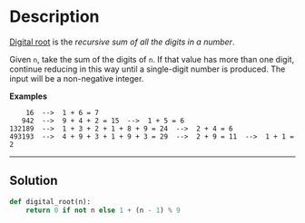 # Description

[Digital root](https://en.wikipedia.org/wiki/Digital_root) is the _recursive sum of all the digits in a number_.

Given `n`, take the sum of the digits of `n`. If that value has more than one digit, continue reducing in this way until a single-digit number is produced. The input will be a non-negative integer.

**Examples**

```
    16  -->  1 + 6 = 7
   942  -->  9 + 4 + 2 = 15  -->  1 + 5 = 6
132189  -->  1 + 3 + 2 + 1 + 8 + 9 = 24  -->  2 + 4 = 6
493193  -->  4 + 9 + 3 + 1 + 9 + 3 = 29  -->  2 + 9 = 11  -->  1 + 1 = 2
```

---

## Solution

```py
def digital_root(n):
    return 0 if not n else 1 + (n - 1) % 9
```
